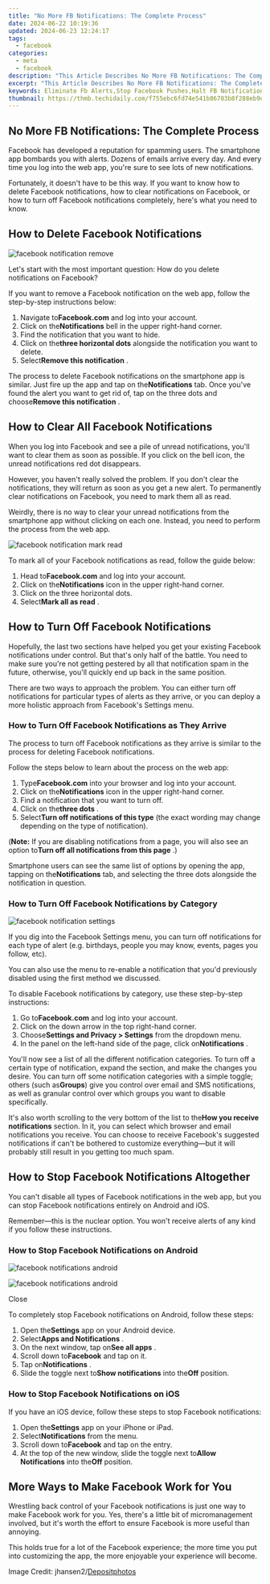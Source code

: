 ```yaml
---
title: "No More FB Notifications: The Complete Process"
date: 2024-06-22 10:19:36
updated: 2024-06-23 12:24:17
tags:
  - facebook
categories:
  - meta
  - facebook
description: "This Article Describes No More FB Notifications: The Complete Process"
excerpt: "This Article Describes No More FB Notifications: The Complete Process"
keywords: Eliminate Fb Alerts,Stop Facebook Pushes,Halt FB Notifications,Remove FB Sounds,Delete FB Popups,Cease FB Dings,Quieten FB Prompts
thumbnail: https://thmb.techidaily.com/f755ebc6fd74e541b86783b8f288eb9ebe73ceda235653be011e1c74d43e6c3e.jpg
---
```


## No More FB Notifications: The Complete Process

 Facebook has developed a reputation for spamming users. The smartphone app bombards you with alerts. Dozens of emails arrive every day. And every time you log into the web app, you're sure to see lots of new notifications.

 Fortunately, it doesn't have to be this way. If you want to know how to delete Facebook notifications, how to clear notifications on Facebook, or how to turn off Facebook notifications completely, here's what you need to know.

## How to Delete Facebook Notifications

![facebook notification remove](https://static1.makeuseofimages.com/wordpress/wp-content/uploads/2021/06/facebook-notification-remove.jpg)

 Let's start with the most important question: How do you delete notifications on Facebook?

 If you want to remove a Facebook notification on the web app, follow the step-by-step instructions below:

1. Navigate to**Facebook.com** and log into your account.
2. Click on the**Notifications** bell in the upper right-hand corner.
3. Find the notification that you want to hide.
4. Click on the**three horizontal dots** alongside the notification you want to delete.
5. Select**Remove this notification** .

 The process to delete Facebook notifications on the smartphone app is similar. Just fire up the app and tap on the**Notifications** tab. Once you've found the alert you want to get rid of, tap on the three dots and choose**Remove this notification** .

## How to Clear All Facebook Notifications

 When you log into Facebook and see a pile of unread notifications, you'll want to clear them as soon as possible. If you click on the bell icon, the unread notifications red dot disappears.

 However, you haven't really solved the problem. If you don't clear the notifications, they will return as soon as you get a new alert. To permanently clear notifications on Facebook, you need to mark them all as read.

 Weirdly, there is no way to clear your unread notifications from the smartphone app without clicking on each one. Instead, you need to perform the process from the web app.

![facebook notification mark read](https://static1.makeuseofimages.com/wordpress/wp-content/uploads/2021/06/facebook-notification-mark-read.jpg)

 To mark all of your Facebook notifications as read, follow the guide below:

1. Head to**Facebook.com** and log into your account.
2. Click on the**Notifications** icon in the upper right-hand corner.
3. Click on the three horizontal dots.
4. Select**Mark all as read** .

## How to Turn Off Facebook Notifications

 Hopefully, the last two sections have helped you get your existing Facebook notifications under control. But that's only half of the battle. You need to make sure you're not getting pestered by all that notification spam in the future, otherwise, you'll quickly end up back in the same position.

 There are two ways to approach the problem. You can either turn off notifications for particular types of alerts as they arrive, or you can deploy a more holistic approach from Facebook's Settings menu.

### How to Turn Off Facebook Notifications as They Arrive

 The process to turn off Facebook notifications as they arrive is similar to the process for deleting Facebook notifications.

Follow the steps below to learn about the process on the web app:

1. Type**Facebook.com** into your browser and log into your account.
2. Click on the**Notifications** icon in the upper right-hand corner.
3. Find a notification that you want to turn off.
4. Click on the**three dots** .
5. Select**Turn off notifications of this type** (the exact wording may change depending on the type of notification).

 (**Note:** If you are disabling notifications from a page, you will also see an option to**Turn off all notifications from this page** .)

 Smartphone users can see the same list of options by opening the app, tapping on the**Notifications** tab, and selecting the three dots alongside the notification in question.

### How to Turn Off Facebook Notifications by Category

![facebook notification settings](https://static1.makeuseofimages.com/wordpress/wp-content/uploads/2021/06/facebook-notification-settings.jpg)

 If you dig into the Facebook Settings menu, you can turn off notifications for each type of alert (e.g. birthdays, people you may know, events, pages you follow, etc).

 You can also use the menu to re-enable a notification that you'd previously disabled using the first method we discussed.

 To disable Facebook notifications by category, use these step-by-step instructions:

1. Go to**Facebook.com** and log into your account.
2. Click on the down arrow in the top right-hand corner.
3. Choose**Settings and Privacy > Settings** from the dropdown menu.
4. In the panel on the left-hand side of the page, click on**Notifications** .

 You'll now see a list of all the different notification categories. To turn off a certain type of notification, expand the section, and make the changes you desire. You can turn off some notification categories with a simple toggle; others (such as**Groups**) give you control over email and SMS notifications, as well as granular control over which groups you want to disable specifically.

 It's also worth scrolling to the very bottom of the list to the**How you receive notifications** section. In it, you can select which browser and email notifications you receive. You can choose to receive Facebook's suggested notifications if can't be bothered to customize everything—but it will probably still result in you getting too much spam.

## How to Stop Facebook Notifications Altogether

 You can't disable all types of Facebook notifications in the web app, but you can stop Facebook notifications entirely on Android and iOS.

 Remember—this is the nuclear option. You won't receive alerts of any kind if you follow these instructions.

### How to Stop Facebook Notifications on Android

![facebook notifications android](https://static1.makeuseofimages.com/wordpress/wp-content/uploads/2021/06/facebook-notifications-android-1.png)

![facebook notifications android](https://static1.makeuseofimages.com/wordpress/wp-content/uploads/2021/06/facebook-notifications-android-2.png)

Close

 To completely stop Facebook notifications on Android, follow these steps:

1. Open the**Settings** app on your Android device.
2. Select**Apps and Notifications** .
3. On the next window, tap on**See all apps** .
4. Scroll down to**Facebook** and tap on it.
5. Tap on**Notifications** .
6. Slide the toggle next to**Show notifications** into the**Off** position.

### How to Stop Facebook Notifications on iOS

 If you have an iOS device, follow these steps to stop Facebook notifications:

1. Open the**Settings** app on your iPhone or iPad.
2. Select**Notifications** from the menu.
3. Scroll down to**Facebook** and tap on the entry.
4. At the top of the new window, slide the toggle next to**Allow Notifications** into the**Off** position.

## More Ways to Make Facebook Work for You

 Wrestling back control of your Facebook notifications is just one way to make Facebook work for you. Yes, there's a little bit of micromanagement involved, but it's worth the effort to ensure Facebook is more useful than annoying.

 This holds true for a lot of the Facebook experience; the more time you put into customizing the app, the more enjoyable your experience will become.

 Image Credit: jhansen2/[Depositphotos](https://www.anrdoezrs.net/links/7251228/type/dlg/sid/UUmuoUeUpU37313/https://depositphotos.com/7590222/stock-illustration-seamless-social-networking-background.html)


<ins class="adsbygoogle"
     style="display:block"
     data-ad-format="autorelaxed"
     data-ad-client="ca-pub-7571918770474297"
     data-ad-slot="1223367746"></ins>



<ins class="adsbygoogle"
     style="display:block"
     data-ad-client="ca-pub-7571918770474297"
     data-ad-slot="8358498916"
     data-ad-format="auto"
     data-full-width-responsive="true"></ins>
